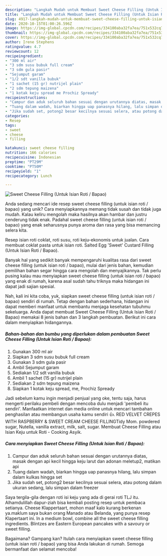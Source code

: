 ```yaml
---
description: "Langkah Mudah untuk Membuat Sweet Cheese Filling (Untuk Isian Roti / Bapao) yang Enak"
title: "Langkah Mudah untuk Membuat Sweet Cheese Filling (Untuk Isian Roti / Bapao) yang Enak"
slug: 4917-langkah-mudah-untuk-membuat-sweet-cheese-filling-untuk-isian-roti-bapao-yang-enak
date: 2020-10-15T01:00:26.596Z
image: https://img-global.cpcdn.com/recipes/334100aba32fa7ea/751x532cq70/sweet-cheese-filling-untuk-isian-roti-bapao-foto-resep-utama.jpg
thumbnail: https://img-global.cpcdn.com/recipes/334100aba32fa7ea/751x532cq70/sweet-cheese-filling-untuk-isian-roti-bapao-foto-resep-utama.jpg
cover: https://img-global.cpcdn.com/recipes/334100aba32fa7ea/751x532cq70/sweet-cheese-filling-untuk-isian-roti-bapao-foto-resep-utama.jpg
author: Irene Stephens
ratingvalue: 4.7
reviewcount: 12
recipeingredient:
- "300 ml air"
- "3 sdm susu bubuk full cream"
- "3 sdm gula pasir"
- "Sejumput garam"
- "1/2 sdt vanilla bubuk"
- "1 sachet (15 gr) nutrijel plain"
- "2 sdm tepung maizena"
- "1 kotak keju spread me Prochiz Spready"
recipeinstructions:
- "Campur dan aduk seluruh bahan sesuai dengan urutannya diatas, masak dengan api kecil hingga keju larut dan adonan meletup2, matikan api"
- "Tuang dalam wadah, biarkan hingga uap panasnya hilang, lalu simpan dalam kulkas hingga set"
- "Jika sudah set, potong2 besar kecilnya sesuai selera, atau potong dalam ukuran sedang, lalu simpan dalam freezer"
categories:
- Resep
tags:
- sweet
- cheese
- filling

katakunci: sweet cheese filling 
nutrition: 166 calories
recipecuisine: Indonesian
preptime: "PT29M"
cooktime: "PT50M"
recipeyield: "1"
recipecategory: Lunch

---
```



![Sweet Cheese Filling (Untuk Isian Roti / Bapao)](https://img-global.cpcdn.com/recipes/334100aba32fa7ea/751x532cq70/sweet-cheese-filling-untuk-isian-roti-bapao-foto-resep-utama.jpg)

Anda sedang mencari ide resep sweet cheese filling (untuk isian roti / bapao) yang unik? Cara menyiapkannya memang tidak susah dan tidak juga mudah. Kalau keliru mengolah maka hasilnya akan hambar dan justru cenderung tidak enak. Padahal sweet cheese filling (untuk isian roti / bapao) yang enak seharusnya punya aroma dan rasa yang bisa memancing selera kita.

Resep isian roti coklat, roti susu, roti keju-ekonomis untuk jualan. Cara membuat coklat pasta untuk isian roti. Salted Egg &#39;Sweet&#39; Custard Filling (Untuk Isian Roti / Bapao).

Banyak hal yang sedikit banyak mempengaruhi kualitas rasa dari sweet cheese filling (untuk isian roti / bapao), mulai dari jenis bahan, kemudian pemilihan bahan segar hingga cara mengolah dan menyajikannya. Tak perlu pusing kalau mau menyiapkan sweet cheese filling (untuk isian roti / bapao) yang enak di rumah, karena asal sudah tahu triknya maka hidangan ini dapat jadi sajian spesial.


Nah, kali ini kita coba, yuk, siapkan sweet cheese filling (untuk isian roti / bapao) sendiri di rumah. Tetap dengan bahan sederhana, hidangan ini dapat memberi manfaat untuk membantu menjaga kesehatan tubuhmu sekeluarga. Anda dapat membuat Sweet Cheese Filling (Untuk Isian Roti / Bapao) memakai 8 jenis bahan dan 3 langkah pembuatan. Berikut ini cara dalam menyiapkan hidangannya.

<!--inarticleads1-->

##### Bahan-bahan dan bumbu yang diperlukan dalam pembuatan Sweet Cheese Filling (Untuk Isian Roti / Bapao):

1. Gunakan 300 ml air
1. Siapkan 3 sdm susu bubuk full cream
1. Gunakan 3 sdm gula pasir
1. Ambil Sejumput garam
1. Sediakan 1/2 sdt vanilla bubuk
1. Ambil 1 sachet (15 gr) nutrijel plain
1. Sediakan 2 sdm tepung maizena
1. Siapkan 1 kotak keju spread, me, Prochiz Spready


Jadi sebelum kamu ingin menjadi penjual yang oke, tentu saja, harus mengerti perilaku pembeli dengan mencoba dulu menjadi &#39;pembeli itu sendiri&#39;. Manfaatkan internet dan media online untuk mencari tambahan penghasilan atau membangun usaha kamu sendiri 👍. RED VELVET CREPES WITH RASPBERRY &amp; SWEET CREAM CHEESE FILLINGTidy Mom. powdered sugar, Nutella, vanilla extract, milk, salt, sugar. Membuat Cheese Filling atau Isian Keju untuk Roti - Cooking Asyik. 

<!--inarticleads2-->

##### Cara menyiapkan Sweet Cheese Filling (Untuk Isian Roti / Bapao):

1. Campur dan aduk seluruh bahan sesuai dengan urutannya diatas, masak dengan api kecil hingga keju larut dan adonan meletup2, matikan api
1. Tuang dalam wadah, biarkan hingga uap panasnya hilang, lalu simpan dalam kulkas hingga set
1. Jika sudah set, potong2 besar kecilnya sesuai selera, atau potong dalam ukuran sedang, lalu simpan dalam freezer


Saya tergila-gila dengan roti isi keju yang ada di gerai roti TLJ itu. Alhamdulillah dapur-ziah bisa kembali posting resep untuk pembaca setianya. Cheese Klappertaart, mohon maaf kalo kurang berkenan ya.maklum saya bukan orang Manado atau Belanda, yang punya resep Klapertaart ini. In a medium bowl, combine all the sweet cheese filling ingredients. Blintzes are Eastern European pancakes with a savoury or sweet filling. 

Bagaimana? Gampang kan? Itulah cara menyiapkan sweet cheese filling (untuk isian roti / bapao) yang bisa Anda lakukan di rumah. Semoga bermanfaat dan selamat mencoba!

